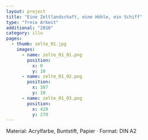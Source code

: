```yaml
---
layout: project
title: "Eine Zeltlandschaft, eine Höhle, ein Schiff"
type: "freie Arbeit"
additional: "2010"
category: illu
pages:
  - thumb: zelte_01.jpg
    images:
      - name: zelte_01_01.png
        position:
          x: 0
          y: 10
      - name: zelte_01_02.png
        position:
          x: 387
          y: 10 
      - name: zelte_01_03.png
        position:
          x: 420
          y: 270  
---
```

Material: Acrylfarbe, Buntstift, Papier · Format: DIN A2